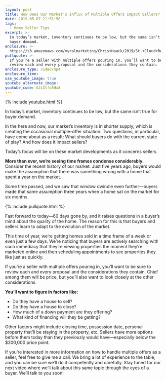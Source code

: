 ```yaml
---
layout: post
title: How Does Our Market’s Influx of Multiple Offers Impact Sellers?
date: 2019-05-07 21:51:58
tags:
  - Home Seller Tips
excerpt: >-
  In today’s market, inventory continues to be low, but the same isn’t true for
  buyer demand.
enclosure: >-
  https://s3.amazonaws.com/vyralmarketing/Chris+Hauck/2019/St.+Cloud+Real+Estate-+Multiple+Offers.mp4
pullquote: >-
  If you’re a seller with multiple offers pouring in, you’ll want to be sure to
  review each and every proposal and the considerations they contain.
enclosure_type: video/mp4
enclosure_time:
use_youtube_image: true
youtube_alternate_image:
youtube_code: OJiItfo8Hx8
---
```


{% include youtube.html %}

In today’s market, inventory continues to be low, but the same isn’t true for buyer demand.

In the here and now, our market’s inventory is in shorter supply, which is creating the occasional multiple-offer situation. Two questions, in particular, have come about as a result: What should buyers do with the current state of play? And how does it impact sellers?&nbsp;

Today’s focus will be on these market developments as it concerns sellers.&nbsp;

**More than ever, we’re seeing time frames condense considerably.** Consider the recent history of our market: Just five years ago, buyers would make the assumption that there was something wrong with a home that spent a year on the market.&nbsp;

Some time passed, and we saw that window dwindle even further—buyers made that same assumption three years when a home sat on the market for six months.&nbsp;

{% include pullquote.html %}

Fast forward to today—60 days gone by, and it raises questions in a buyer’s mind about the quality of the home. The reason for this is that buyers and sellers learn to adapt to the evolution of the market.&nbsp;

This time of year, we’re getting homes sold in a time frame of a week or even just a few days. We’re noticing that buyers are actively searching with such immediacy that they’re viewing properties the moment they’re marketed online and then scheduling appointments to see properties they like just as quickly.&nbsp;

If you’re a seller with multiple offers pouring in, you’ll want to be sure to review each and every proposal and the considerations they contain. Chief among them will be price, but you’ll also want to look closely at the other considerations.&nbsp;

**You’ll want to figure in factors like:&nbsp;**

* Do they have a house to sell?&nbsp;
* Do they have a house to close?&nbsp;
* How much of a down payment are they offering?&nbsp;
* What kind of financing will they be getting?&nbsp;

Other factors might include closing time, possession date, personal property that’ll be staying in the property, etc. Sellers have more options before them today than they previously would have—especially below the $300,000 price point.&nbsp;

If you’re interested in more information on how to handle multiple offers as a seller, feel free to give me a call. We bring a lot of experience to the table, and you can be sure we’ll do it competently and carefully. Stay tuned for our next video where we’ll talk about this same topic through the eyes of a buyer. We’ll talk to you soon\!